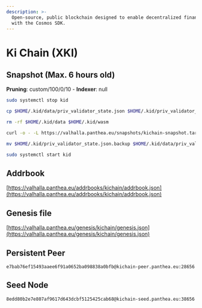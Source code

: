 ```yaml
---
description: >-
  Open-source, public blockchain designed to enable decentralized finance, built
  with the Cosmos SDK.
---
```


# Ki Chain (XKI)

## Snapshot (Max. 6 hours old)

**Pruning**: custom/100/0/10 - **Indexer**: null

```bash
sudo systemctl stop kid

cp $HOME/.kid/data/priv_validator_state.json $HOME/.kid/priv_validator_state.json.backup

rm -rf $HOME/.kid/data $HOME/.kid/wasm

curl -o - -L https://valhalla.panthea.eu/snapshots/kichain-snapshot.tar.lz4 | lz4 -c -d - | tar -x -C $HOME/.kid

mv $HOME/.kid/priv_validator_state.json.backup $HOME/.kid/data/priv_validator_state.json

sudo systemctl start kid
```

## Addrbook

[https://valhalla.panthea.eu/addrbooks/kichain/addrbook.json](https://valhalla.panthea.eu/addrbooks/kichain/addrbook.json)

## Genesis file

[https://valhalla.panthea.eu/genesis/kichain/genesis.json](https://valhalla.panthea.eu/genesis/kichain/genesis.json)

## Persistent Peer

```url
e7bab76ef15493aaee6f91a0652ba098838a0bfb@kichain-peer.panthea.eu:28656
```

## Seed Node

```url
8edd80b2e7e807af9617d643dcbf5125425cab68@kichain-seed.panthea.eu:38656
```
